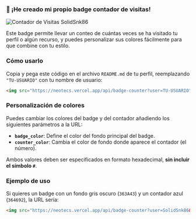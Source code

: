 <div align="left">
  <h3>🎉 ¡He creado mi propio badge contador de visitas!</h3>
  
  <img src="https://neotecs.vercel.app/api/badge-counter?user=instructions-md&badge_color=181818&counter_color=00B634" alt="Contador de Visitas SolidSnk86" />

  Este badge permite llevar un conteo de cuántas veces se ha visitado tu perfil o algún recurso, y puedes personalizar sus colores fácilmente para que combine con tu estilo.

  ### Cómo usarlo
  Copia y pega este código en el archivo `README.md` de tu perfil, reemplazando `"TU-USUARIO"` con tu nombre de usuario:
  ```html
  <img src="https://neotecs.vercel.app/api/badge-counter?user=TU-USUARIO" alt="Contador de Visitas" />
  ```

  ### Personalización de colores
  Puedes cambiar los colores del badge y del contador añadiendo los siguientes parámetros a la URL:  
  - **`badge_color`**: Define el color del fondo principal del badge.  
  - **`counter_color`**: Cambia el color de fondo donde aparece el contador (el número).  

  Ambos valores deben ser especificados en formato hexadecimal, **sin incluir el símbolo `#`**.

  ### Ejemplo de uso
  Si quieres un badge con un fondo gris oscuro (`363A43`) y un contador azul (`364692`), la URL sería:
  ```html
  <img src="https://neotecs.vercel.app/api/badge-counter?user=SolidSnk86&badge_color=363A43&counter_color=364692" alt="Contador de Visitas" />
  ```
</div>
